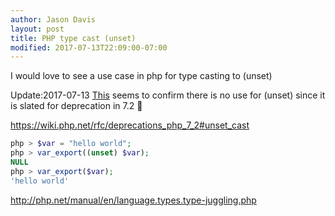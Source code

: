 ```yaml
---
author: Jason Davis
layout: post
title: PHP type cast (unset)
modified: 2017-07-13T22:09:00-07:00
---
```


<p>I would love to see a use case in php for type casting to (unset)</p>
<p>Update:2017-07-13 <a href="https://wiki.php.net/rfc/deprecations_php_7_2#unset_cast">This</a> seems to confirm there is no use for (unset) since it is slated for deprecation in 7.2  🙂</p>
<p>
<a href="https://wiki.php.net/rfc/deprecations_php_7_2#unset_cast">https://wiki.php.net/rfc/deprecations_php_7_2#unset_cast</a>
</p>

```php
php > $var = "hello world";
php > var_export((unset) $var);
NULL
php > var_export($var);
'hello world'
```

<p><a href="http://php.net/manual/en/language.types.type-juggling.php">http://php.net/manual/en/language.types.type-juggling.php</a></p>
